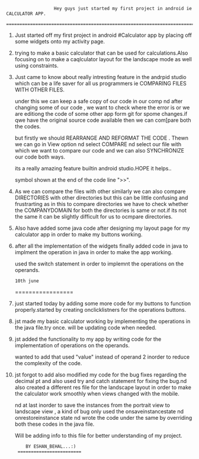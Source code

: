                       Hey guys just started my first project in android ie CALCULATOR APP.
                   =========================================================================



1. Just started off my first project in android #Calculator app by placing off some widgets onto my 
   activity page.

2. trying to make a basic calculator that can be used for calculations.Also focusing on to make a caqlculator 
   layout for the landscape mode as well using constraints.

3. Just came to know about really intresting feature in the andrpid studio which can be a life saver for all us
   programmers ie COMPARING FILES WITH OTHER FILES.

   under this we can keep a safe copy of our code in our comp nd after changing some of our code , we want to check where
   the error is or we are editiong the code of some other app form git for spome changes.if qwe have the original source 
   code available then we can com[pare both the codes.

   but firstly we should REARRANGE AND REFORMAT THE CODE . Thewn we can go in View option nd select COMPARE nd select our file
   with which we want to compare our code and we can also SYNCHRONIZE our code both ways.
   
   its a really amazing feature builtin android studio.HOPE it helps..

   
    symbol shown at the end of the code line ">>".

4. As we can compare the files with other similarly we can also compare DIRECTORIES with other directories but this can be little
   confusing and frustrarting as in this to compare directories we have to check whether the COMPANYDOMAIN for both the directories 
   is same or not.if its not the same it can be slightly difficult for us to ocmpare directories.

5. Also have added some java code after designing my layout page for my calculator app in order to make my buttons working.

6. after all the implementation of the widgets finally added code in java to implment the operation in java in order to make the app
   working.

   used the switch statement in order to implemnt the operations on the operands.




       10th june
   =================


1. just started today by adding some more code for my buttons to function properly.started by creating onclicklistners for the operations
   buttons.

2. jst made my basic calculator working by implementing the operations in the java file.try once. will be updating code when needed.

3. jst added the functionality to my app by writing code for the implementation of operations on the operands.

   wanted to add that used "value" instead of operand 2 inorder to reduce the complexity of the code.

4. jst forgot to add also modified my code for the bug fixes regarding the decimal pt and also used try and catch statement for
   fixing the bug.nd also created a different res file for the landscape layout in order to make the calculator work smoothly
   when views changed with the mobile.

   nd at last inorder to save the instances from the portrait view to landscape view , a kind of bug only used the onsaveinstancestate
   nd onrestoreinstance state nd wrote  the code under the same by overriding both these codes in the java file.









   Will be adding info to this file for better understanding of my project.








           BY ESHAN_BEHAL...:)
        ========================


